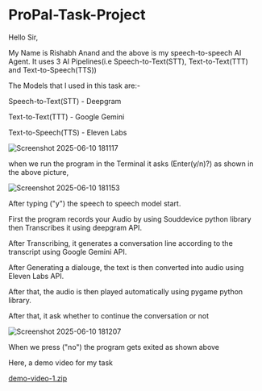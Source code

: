 # ProPal-Task-Project

Hello Sir,

My Name is Rishabh Anand and the above is my speech-to-speech AI Agent.
It uses 3 AI Pipelines(i.e Speech-to-Text(STT), Text-to-Text(TTT) and Text-to-Speech(TTS))

The Models that I used in this task are:-

Speech-to-Text(STT) - Deepgram

Text-to-Text(TTT) - Google Gemini

Text-to-Speech(TTS) - Eleven Labs


![Screenshot 2025-06-10 181117](https://github.com/user-attachments/assets/f5a1f8b7-009d-49fe-b8e3-c0fc5ed63bd3)

when we run the program in the Terminal it asks (Enter(y/n)?) as shown in the above picture,


![Screenshot 2025-06-10 181153](https://github.com/user-attachments/assets/c8777436-163f-4c94-bd12-f4014ea69b00)

After typing ("y") the speech to speech model start. 

First the program records your Audio by using Souddevice python library then Transcribes it using deepgram API. 

After Transcribing, it generates a conversation line according to the transcript using Google Gemini API.

After Generating a dialouge, the text is then converted into audio using Eleven Labs API.

After that, the audio is then played automatically using pygame python library.

After that, it ask whether to continue the conversation or not

![Screenshot 2025-06-10 181207](https://github.com/user-attachments/assets/47497a2f-b73a-4aa6-a9fe-72fc6bff1f14)

When we press ("no") the program  gets exited as shown above

Here, a demo video for my task

[demo-video-1.zip](https://github.com/user-attachments/files/20673751/demo-video-1.zip)




